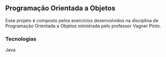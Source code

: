 ## Programação Orientada a Objetos

Esse projeto é composto pelos exercícios desenvolvidos na disciplina de Programação Orientada a Objetos ministrada pelo professor Vagner Pinto.

### Tecnologias

Java.
